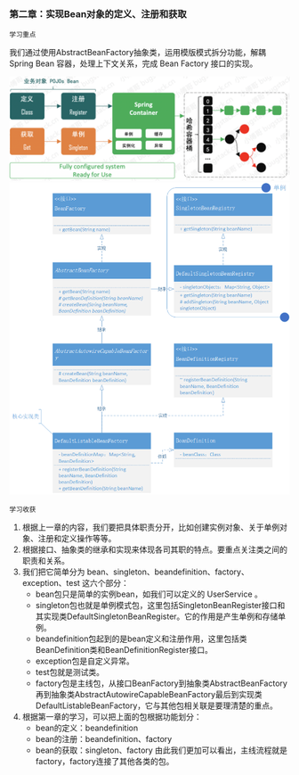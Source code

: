### 第二章：实现Bean对象的定义、注册和获取

`学习重点`

我们通过使用AbstractBeanFactory抽象类，运用模版模式拆分功能，解耦 Spring Bean 容器，处理上下文关系，完成 Bean Factory 接口的实现。

<img src="./pic/spring2_1.png" style="zoom:150%;" />

<img src="./pic/spring2_2.png" />

`学习收获`

1. 根据上一章的内容，我们要把具体职责分开，比如创建实例对象、关于单例对象、注册和定义操作等等。
2. 根据接口、抽象类的继承和实现来体现各司其职的特点。要重点关注类之间的职责和关系。
3. 我们把它简单分为 bean、singleton、beandefinition、factory、exception、test 这六个部分：
   - bean包只是简单的实例bean，如我们可以定义的 UserService 。
   - singleton包也就是单例模式包，这里包括SingletonBeanRegister接口和其实现类DefaultSingletonBeanRegister。它的作用是产生单例和存储单例。
   - beandefinition包起到的是bean定义和注册作用，这里包括类BeanDefinition类和BeanDefinitionRegister接口。
   - exception包是自定义异常。
   - test包就是测试类。
   - factory包是主线包，从接口BeanFactory到抽象类AbstractBeanFactory再到抽象类AbstractAutowireCapableBeanFactory最后到实现类DefaultListableBeanFactory，它与其他包相关联是要理清楚的重点。
4. 根据第一章的学习，可以把上面的包根据功能划分：
   - bean的定义：beandefinition
   - bean的注册：beandefinition、factory
   - bean的获取：singleton、factory
   由此我们更加可以看出，主线流程就是factory，factory连接了其他各类的包。